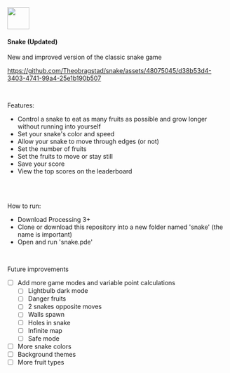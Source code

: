 <img src="https://github.com/Theobragstad/snake-updated/assets/48075045/9860af70-aa5a-4c46-8eec-243e432d3419" width="50">

#### Snake (Updated)

New and improved version of the classic snake game 

https://github.com/Theobragstad/snake/assets/48075045/d38b53d4-3403-4741-99a4-25e1b190b507

<br>

Features:
- Control a snake to eat as many fruits as possible and grow longer without running into yourself
- Set your snake's color and speed
- Allow your snake to move through edges (or not)
- Set the number of fruits
- Set the fruits to move or stay still
- Save your score
- View the top scores on the leaderboard
<br><br>

<br>

How to run:  
- Download Processing 3+
- Clone or download this repository into a new folder named 'snake' (the name is important)
- Open and run 'snake.pde'
<br>

Future improvements    
- [ ] Add more game modes and variable point calculations
  - [ ] Lightbulb dark mode
  - [ ] Danger fruits
  - [ ] 2 snakes opposite moves
  - [ ] Walls spawn
  - [ ] Holes in snake
  - [ ] Infinite map
  - [ ] Safe mode
- [ ] More snake colors
- [ ] Background themes
- [ ] More fruit types
